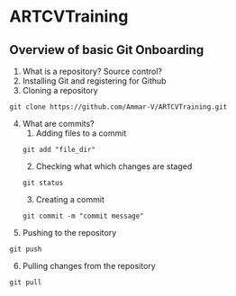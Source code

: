 # ARTCVTraining


## Overview of basic Git Onboarding

1) What is a repository? Source control?
2) Installing Git and registering for Github
3) Cloning a repository 
```
git clone https://github.com/Ammar-V/ARTCVTraining.git
```
4) What are commits?
   1) Adding files to a commit
    ```
    git add "file_dir"
    ```
    2) Checking what which changes are staged
    ```
    git status
    ```
    3) Creating a commit
    ```
    git commit -m "commit message"
    ```
5) Pushing to the repository
```
git push
```

6) Pulling changes from the repository
```
git pull
```



